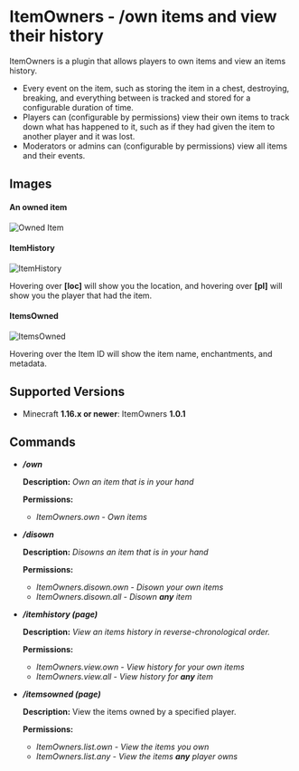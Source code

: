 # ItemOwners - /own items and view their history

ItemOwners is a plugin that allows players to own items and view an items history.
- Every event on the item, such as storing the item in a chest, destroying, breaking, and everything between is tracked and stored for a configurable duration of time.
- Players can (configurable by permissions) view their own items to track down what has happened to it, such as if they had given the item to another player and it was lost.
- Moderators or admins can (configurable by permissions) view all items and their events.

## Images
#### An owned item
![Owned Item](https://i.imgur.com/jRLZ4kY.jpg)

#### ItemHistory
![ItemHistory](https://i.imgur.com/GgPlfFi.jpg)

Hovering over **[loc]** will show you the location, and hovering over **[pl]** will show you the player that had the item.

#### ItemsOwned
![ItemsOwned](https://i.imgur.com/H0Q70VM.jpg)

Hovering over the Item ID will show the item name, enchantments, and metadata.



## Supported Versions
- Minecraft **1.16.x or newer**: ItemOwners **1.0.1**

## Commands
- ***/own***
  
  **Description:** *Own an item that is in your hand*
  
  **Permissions:** 
    - *ItemOwners.own - Own items*


- ***/disown***
  
  **Description:** *Disowns an item that is in your hand*
  
  **Permissions:**
    - *ItemOwners.disown.own - Disown your own items*
    - *ItemOwners.disown.all - Disown **any** item*


- ***/itemhistory <item id> (page)***
  
  **Description:** *View an items history in reverse-chronological order.*
  
  **Permissions:**
    - *ItemOwners.view.own - View history for your own items*
    - *ItemOwners.view.all - View history for **any** item*


- ***/itemsowned <player name> (page)***
  
  **Description:** View the items owned by a specified player.
  
  **Permissions:**
    - *ItemOwners.list.own - View the items you own*
    - *ItemOwners.list.any - View the items **any** player owns*